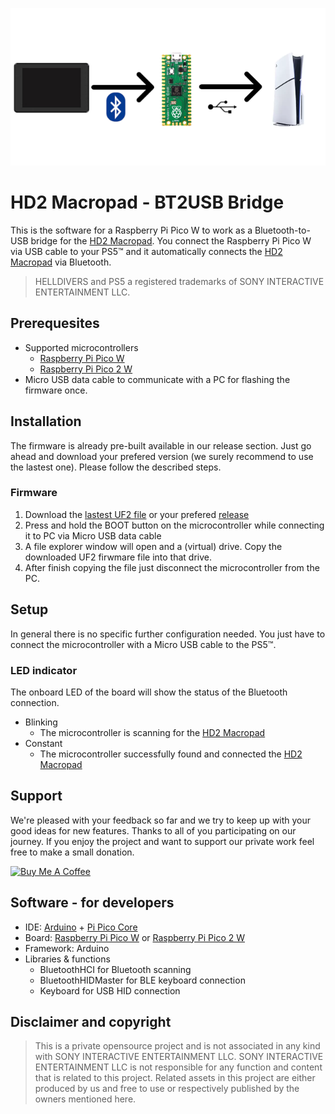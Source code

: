 ![Connectivity schematic](schematic.png)

# HD2 Macropad - BT2USB Bridge

This is the software for a Raspberry Pi Pico W to work as a Bluetooth-to-USB bridge for the [HD2 Macropad](https://github.com/unic8s/hd2_macropad).
You connect the Raspberry Pi Pico W via USB cable to your PS5&trade; and it automatically connects the [HD2 Macropad](https://github.com/unic8s/hd2_macropad) via Bluetooth.

> HELLDIVERS and PS5 a registered trademarks of SONY INTERACTIVE ENTERTAINMENT LLC.

## Prerequesites
- Supported microcontrollers
  - [Raspberry Pi Pico W](https://www.raspberrypi.com/documentation/microcontrollers/pico-series.html#raspberry-pi-pico-w-and-pico-wh)
  - [Raspberry Pi Pico 2 W](https://www.raspberrypi.com/documentation/microcontrollers/pico-series.html#pico2w-technical-specification)
- Micro USB data cable to communicate with a PC for flashing the firmware once.

## Installation

The firmware is already pre-built available in our release section. Just go ahead and download your prefered version (we surely recommend to use the lastest one).
Please follow the described steps.

### Firmware
1. Download the [lastest UF2 file](https://github.com/unic8s/bt2usb_bridge/releases/latest) or your prefered [release](https://github.com/unic8s/bt2usb_bridge/releases)
2. Press and hold the BOOT button on the microcontroller while connecting it to PC via Micro USB data cable
3. A file explorer window will open and a (virtual) drive. Copy the downloaded UF2 firwmare file into that drive.
4. After finish copying the file just disconnect the microcontroller from the PC.

## Setup

In general there is no specific further configuration needed.
You just have to connect the microcontroller with a Micro USB cable to the PS5&trade;.

### LED indicator
The onboard LED of the board will show the status of the Bluetooth connection.

- Blinking
  - The microcontroller is scanning for the [HD2 Macropad](https://github.com/unic8s/hd2_macropad)
- Constant
  - The microcontroller successfully found and connected the [HD2 Macropad](https://github.com/unic8s/hd2_macropad)

## Support

We're pleased with your feedback so far and we try to keep up with your good ideas for new features. Thanks to all of you participating on our journey.
If you enjoy the project and want to support our private work feel free to make a small donation.

[<img src="https://cdn.buymeacoffee.com/buttons/v2/default-yellow.png" alt="Buy Me A Coffee" style="height: 45px !important">](https://www.buymeacoffee.com/unic8)

## Software - for developers

- IDE: [Arduino](https://www.arduino.cc/en/software) + [Pi Pico Core](https://github.com/earlephilhower/arduino-pico)
- Board: [Raspberry Pi Pico W](https://www.raspberrypi.com/documentation/microcontrollers/pico-series.html#raspberry-pi-pico-w-and-pico-wh) or [Raspberry Pi Pico 2 W](https://www.raspberrypi.com/documentation/microcontrollers/pico-series.html#pico2w-technical-specification)
- Framework: Arduino
- Libraries & functions
  - BluetoothHCI for Bluetooth scanning
  - BluetoothHIDMaster for BLE keyboard connection
  - Keyboard for USB HID connection

## Disclaimer and copyright
> This is a private opensource project and is not associated in any kind with SONY INTERACTIVE ENTERTAINMENT LLC.
> SONY INTERACTIVE ENTERTAINMENT LLC is not responsible for any function and content that is related to this project.
> Related assets in this project are either produced by us and free to use or respectively published by the owners mentioned here.
